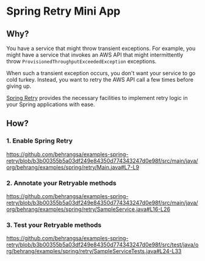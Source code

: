 # Spring Retry Mini App

## Why?

You have a service that might throw transient exceptions. For example, you might have a service that invokes
an AWS API that might intermittently throw `ProvisionedThroughputExceededException` exceptions.

When such a transient exception occurs, you don't want your service to go cold turkey. Instead, you want to
retry the AWS API call a few times before giving up.

[Spring Retry](https://github.com/spring-projects/spring-retry) provides the necessary facilities to implement
retry logic in your Spring applications with ease.

## How?

### 1. Enable Spring Retry

https://github.com/behrangsa/examples-spring-retry/blob/b3b00355b5a03df249e84350d774343247d0e98f/src/main/java/org/behrang/examples/spring/retry/Main.java#L7-L9

### 2. Annotate your Retryable methods

https://github.com/behrangsa/examples-spring-retry/blob/b3b00355b5a03df249e84350d774343247d0e98f/src/main/java/org/behrang/examples/spring/retry/SampleService.java#L16-L26

### 3. Test your Retryable methods

https://github.com/behrangsa/examples-spring-retry/blob/b3b00355b5a03df249e84350d774343247d0e98f/src/test/java/org/behrang/examples/spring/retry/SampleServiceTests.java#L24-L33
